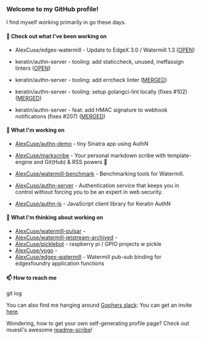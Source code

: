 ### Welcome to my GitHub profile!

I find myself working primarily in go these days.

#### 🔭 Check out what I've been working on

- AlexCuse/edgex-watermill - Update to EdgeX 3.0 / Watermill 1.3 ([OPEN](https://github.com/AlexCuse/edgex-watermill/pull/12))

- keratin/authn-server - tooling: add staticcheck, unused, ineffassign linters ([OPEN](https://github.com/keratin/authn-server/pull/214))

- keratin/authn-server - tooling: add errcheck linter ([MERGED](https://github.com/keratin/authn-server/pull/213))

- keratin/authn-server - tooling: setup golangci-lint locally (fixes #102) ([MERGED](https://github.com/keratin/authn-server/pull/212))

- keratin/authn-server - feat: add HMAC signature to webhook notifications (fixes #207) ([MERGED](https://github.com/keratin/authn-server/pull/211))


#### 🍴 What I'm working on

- [AlexCuse/authn-demo](https://github.com/AlexCuse/authn-demo) - tiny Sinatra app using AuthN

- [AlexCuse/markscribe](https://github.com/AlexCuse/markscribe) - Your personal markdown scribe with template-engine and Git(Hub) &amp; RSS powers 📜

- [AlexCuse/watermill-benchmark](https://github.com/AlexCuse/watermill-benchmark) - Benchmarking tools for Watermill.

- [AlexCuse/authn-server](https://github.com/AlexCuse/authn-server) - Authentication service that keeps you in control without forcing you to be an expert in web security.

- [AlexCuse/authn-js](https://github.com/AlexCuse/authn-js) - JavaScript client library for Keratin AuthN


#### 🌱 What I'm thinking about working on

- [AlexCuse/watermill-pulsar](https://github.com/AlexCuse/watermill-pulsar) - 
- [AlexCuse/watermill-jetstream-archived](https://github.com/AlexCuse/watermill-jetstream-archived) - 
- [AlexCuse/picklebot](https://github.com/AlexCuse/picklebot) - raspberry pi / GPIO projects w pickle
- [AlexCuse/yogo](https://github.com/AlexCuse/yogo) - 
- [AlexCuse/edgex-watermill](https://github.com/AlexCuse/edgex-watermill) - Watermill pub-sub binding for edgexfoundry application functions

#### 📫 How to reach me

git log

You can also find me hanging around [Gophers slack](https://gophers.slack.com/): You can get an invite [here](https://gophersinvite.herokuapp.com/).


Wondering, how to get your own self-generating profile page? 
Check out muesli's awesome [readme-scribe](https://github.com/muesli/readme-scribe)!
